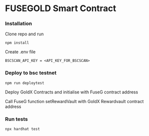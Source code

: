 # FUSEGOLD Smart Contract


### Installation
Clone repo and run 
```
npm install
```
Create .env file
```
BSCSCAN_API_KEY = <API_KEY_FOR_BSCSCAN>
```
### Deploy to bsc testnet
```
npm run deploytest
```
Deploy GoldX Contracts and initialise with FuseG contract address

Call FuseG function setRewardVault with GoldX Rewardvault contract address

### Run tests
```
npx hardhat test
```


